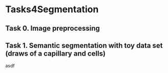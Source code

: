 # Tasks4Segmentation

## Task 0. Image preprocessing

## Task 1. Semantic segmentation with toy data set (draws of a capillary and cells)
asdf
